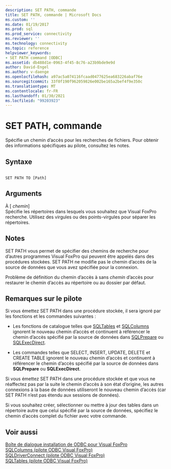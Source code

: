 ```yaml
---
description: SET PATH, commande
title: SET PATH, commande | Microsoft Docs
ms.custom: ''
ms.date: 01/19/2017
ms.prod: sql
ms.prod_service: connectivity
ms.reviewer: ''
ms.technology: connectivity
ms.topic: reference
helpviewer_keywords:
- SET PATH command [ODBC]
ms.assetid: db488d1e-0963-4f45-8c76-a23b9bde9e9d
author: David-Engel
ms.author: v-daenge
ms.openlocfilehash: a97ac5a074116fcaad0477625ea683226abaf76e
ms.sourcegitcommit: 33f0f190f962059826e002be165a2bef4f9e350c
ms.translationtype: MT
ms.contentlocale: fr-FR
ms.lasthandoff: 01/30/2021
ms.locfileid: "99203923"
---
```

# <a name="set-path-command"></a>SET PATH, commande
Spécifie un chemin d’accès pour les recherches de fichiers. Pour obtenir des informations spécifiques au pilote, consultez les notes.  
  
## <a name="syntax"></a>Syntaxe  
  
```  
  
SET PATH TO [Path]  
```  
  
## <a name="arguments"></a>Arguments  
 À [ *chemin*]  
 Spécifie les répertoires dans lesquels vous souhaitez que Visual FoxPro recherche. Utilisez des virgules ou des points-virgules pour séparer les répertoires.  
  
## <a name="remarks"></a>Notes  
 SET PATH vous permet de spécifier des chemins de recherche pour d’autres programmes Visual FoxPro qui peuvent être appelés dans des procédures stockées. SET PATH ne modifie pas le chemin d’accès de la source de données que vous avez spécifiée pour la connexion.  
  
 Problème de définition du chemin d’accès à sans *chemin* d’accès pour restaurer le chemin d’accès au répertoire ou au dossier par défaut.  
  
## <a name="driver-remarks"></a>Remarques sur le pilote  
 Si vous émettez SET PATH dans une procédure stockée, il sera ignoré par les fonctions et les commandes suivantes :  
  
-   Les fonctions de catalogue telles que [SQLTables](../../odbc/microsoft/sqltables-visual-foxpro-odbc-driver.md) et [SQLColumns](../../odbc/microsoft/sqlcolumns-visual-foxpro-odbc-driver.md) ignorent le nouveau chemin d’accès et continuent à référencer le chemin d’accès spécifié par la source de données dans [SQLPrepare](../../odbc/microsoft/sqlprepare-visual-foxpro-odbc-driver.md) ou [SQLExecDirect](../../odbc/microsoft/sqlexecdirect-visual-foxpro-odbc-driver.md).  
  
-   Les commandes telles que SELECT, INSERT, UPDATE, DELETE et CREATE TABLE ignorent le nouveau chemin d’accès et continuent à référencer le chemin d’accès spécifié par la source de données dans **SQLPrepare** ou **SQLExecDirect**.  
  
 Si vous émettez SET PATH dans une procédure stockée et que vous ne réaffectez pas par la suite le chemin d’accès à son état d’origine, les autres connexions à la base de données utiliseront le nouveau chemin d’accès (car SET PATH n’est pas étendu aux sessions de données).  
  
 Si vous souhaitez créer, sélectionner ou mettre à jour des tables dans un répertoire autre que celui spécifié par la source de données, spécifiez le chemin d’accès complet du fichier avec votre commande.  
  
## <a name="see-also"></a>Voir aussi  
 [Boîte de dialogue installation de ODBC pour Visual FoxPro](../../odbc/microsoft/odbc-visual-foxpro-setup-dialog-box.md)   
 [SQLColumns (pilote ODBC Visual FoxPro)](../../odbc/microsoft/sqlcolumns-visual-foxpro-odbc-driver.md)   
 [SQLDriverConnect (pilote ODBC Visual FoxPro)](../../odbc/microsoft/sqldriverconnect-visual-foxpro-odbc-driver.md)   
 [SQLTables (pilote ODBC Visual FoxPro)](../../odbc/microsoft/sqltables-visual-foxpro-odbc-driver.md)
